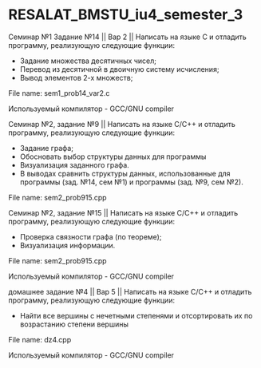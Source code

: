 # RESALAT_BMSTU_iu4_semester_3

Семинар №1 Задание №14 || 
Вар 2 ||
Написать на языке С и отладить программу, реализующую следующие функции:
-	Задание множества десятичных чисел;
-	Перевод из десятичной в двоичную систему исчисления;
-	Вывод элементов 2-х множеств;

File name: sem1_prob14_var2.c

Используемый компилятор - GCC/GNU compiler

Семинар №2, задание №9 ||
Написать на языке С/C++ и отладить программу, реализующую следующие функции:
-	Задание графа;
-	Обосновать выбор структуры данных для программы
-	Визуализация заданного графа.
-	В выводах сравнить структуры данных, использованные для программы (зад. №14, сем №1) и программы (зад. №9, сем №2). 

File name: sem2_prob915.cpp

Семинар №2, задание №15 ||
Написать на языке С/C++ и отладить программу, реализующую следующие функции:
-	Проверка связности графа (по теореме);
-	Визуализация информации.

File name: sem2_prob915.cpp

Используемый компилятор - GCC/GNU compiler

домашнее задание №4 ||
Вар 5 ||
Написать на языке С/C++ и отладить программу, реализующую следующие функции:
-	Найти все вершины с нечетными степенями и отсортировать их по возрастанию степени вершины

File name: dz4.cpp

Используемый компилятор - GCC/GNU compiler

